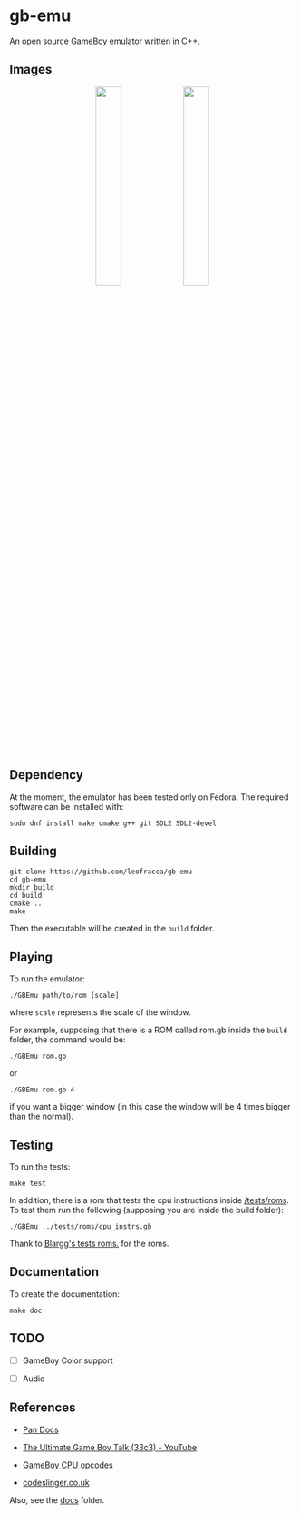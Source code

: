 # gb-emu

An open source GameBoy emulator written in C++.

## Images

<p align='center'>
  <img src='https://github.com/leofracca/gb-emu/blob/main/images/poke_homescreen.png' width='30%'/>
  <img src='https://github.com/leofracca/gb-emu/blob/main/images/poke_battle.png' width='30%'/>
</p>


## Dependency

At the moment, the emulator has been tested only on Fedora. The required software can be installed with:

```shell
sudo dnf install make cmake g++ git SDL2 SDL2-devel
```

## Building

```shell
git clone https://github.com/leofracca/gb-emu
cd gb-emu
mkdir build
cd build
cmake ..
make
```

Then the executable will be created in the `build` folder.

## Playing

To run the emulator:

```shell
./GBEmu path/to/rom [scale]
```

where `scale` represents the scale of the window.

For example, supposing that there is a ROM called rom.gb inside the `build` folder, the command would be:

```shell
./GBEmu rom.gb
```

or

```shell
./GBEmu rom.gb 4
```

if you want a bigger window (in this case the window will be 4 times bigger than the normal).

## Testing

To run the tests:

```shell
make test
```

In addition, there is a rom that tests the cpu instructions inside [/tests/roms](tests/roms).
To test them run the following (supposing you are inside the build folder):

```shell
./GBEmu ../tests/roms/cpu_instrs.gb
```

Thank to [Blargg's tests roms.](https://github.com/retrio/gb-test-roms) for the roms.

## Documentation

To create the documentation:

```shell
make doc
```

## TODO

- [ ] GameBoy Color support

- [ ] Audio

## References

- [Pan Docs](https://gbdev.io/pandocs/)

- [The Ultimate Game Boy Talk (33c3) - YouTube](https://www.youtube.com/watch?v=HyzD8pNlpwI)

- [GameBoy CPU opcodes](https://www.pastraiser.com/cpu/gameboy/gameboy_opcodes.html)

- [codeslinger.co.uk](http://www.codeslinger.co.uk/pages/projects/gameboy.html)

Also, see the [docs](docs) folder.
